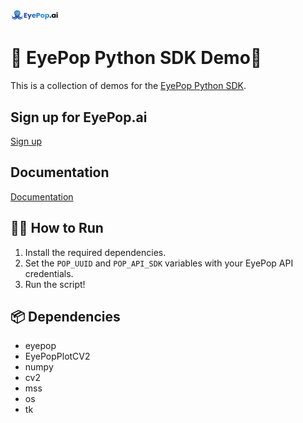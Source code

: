 <img src="../javascript/3D Motion Capture/css/images/eyepop-logo.svg" width="15%"/>

# 🐍 EyePop Python SDK Demo🐍

This is a collection of demos for the [EyePop Python SDK](https://github.com/eyepop-ai/eyepop-sdk-python).

## Sign up for EyePop.ai

[Sign up](https://app.eyepop.ai/sign-up)

## Documentation

[Documentation](https://docs.google.com/document/d/1Bww57Zfn4csWAebSh-xSDa6c4aJ-l1RgFbSgqbew9S0/edit)

## 🏃‍♂️ How to Run

1. Install the required dependencies.
2. Set the `POP_UUID` and `POP_API_SDK` variables with your EyePop API credentials.
3. Run the script!

## 📦 Dependencies

- eyepop
- EyePopPlotCV2
- numpy
- cv2
- mss
- os
- tk
